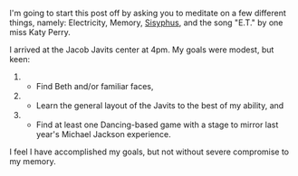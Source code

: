 
I'm going to start this post off by asking you to meditate on a few different things, namely: Electricity, Memory, [Sisyphus](http://en.wikipedia.org/wiki/Sisyphus), and the song "E.T." by one miss Katy Perry. 

I arrived at the Jacob Javits center at 4pm. My goals were modest, but keen: 

1. - Find Beth and/or familiar faces,
2. - Learn the general layout of the Javits to the best of my ability, and
3. - Find at least one Dancing-based game with a stage to mirror last year's Michael Jackson experience. 

I feel I have accomplished my goals, but not without severe compromise to my memory. 


